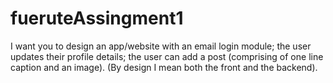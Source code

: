 # fueruteAssingment1
I want you to design an app/website with an email login module; the user updates their profile details; the user can add a post (comprising of one line caption and an image).   (By design I mean both the front and the backend).
